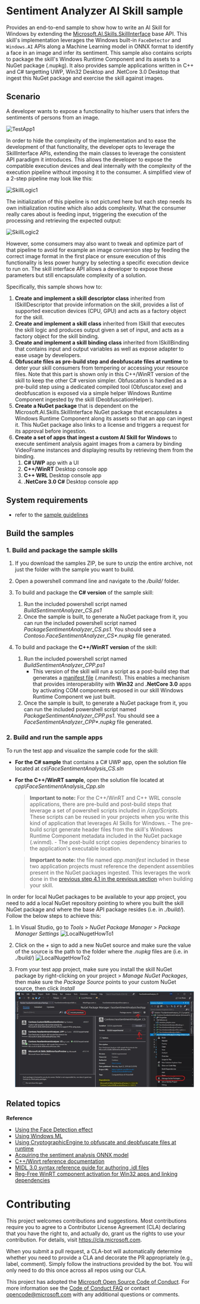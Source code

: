 ﻿# Sentiment Analyzer AI Skill sample

Provides an end-to-end sample to show how to write an AI Skill for Windows by extending the [Microsoft.AI.Skills.SkillInterface](../../doc/Microsoft.AI.Skills.SkillInterface.md) base API.
This skill's implementation leverages the Windows built-in `FaceDetector` and `Windows.AI` APIs along a Machine Learning model in ONNX format to identify a face in an image and infer its sentiment.
This sample also contains scripts to package the skill's Windows Runtime Component and its assets to a NuGet package (.nupkg). It also provides sample applications written in C++ and C# targetting UWP, Win32 Desktop and .NetCore 3.0 Desktop that ingest this NuGet package and exercise the skill against images.

## Scenario
A developer wants to expose a functionality to his/her users that infers the sentiments of persons from an image.

![TestApp1](./doc/TestApp1.jpg)

In order to hide the complexity of the implementation and to ease the development of that functionality, the developer opts to leverage the SkillInterface APIs, extending the main classes to leverage the consistent API paradigm it introduces. This allows the developer to expose the compatible execution devices and deal internally with the complexity of the execution pipeline without imposing it to the consumer. A simplified view of a 2-step pipeline may look like this: 
 
 ![SkillLogic1](./doc/SkillLogic1.jpg)

The initialization of this pipeline is not pictured here but each step needs its own initialization routine which also adds complexity. What the consumer really cares about is feeding input, triggering the execution of the processing and retrieving the expected output: 
 
 ![SkillLogic2](./doc/SkillLogic2.jpg)

However, some consumers may also want to tweak and optimize part of that pipeline to avoid for example an image conversion step by feeding the correct image format in the first place or ensure execution of this functionality is less power hungry by selecting a specific execution device to run on. The skill interface API allows a developer to expose these parameters but still encapsulate complexity of a solution. 

Specifically, this sample shows how to:

1. **Create and implement a skill descriptor class** inherited from ISkillDescriptor that provide information on the skill, provides a list of supported execution devices (CPU, GPU) and acts as a factory object for the skill.
2. **Create and implement a skill class** inherited from ISkill that executes the skill logic and produces output given a set of input, and acts as a factory object for the skill binding.
3. **Create and implement a skill binding class** inherited from ISkillBinding that contains input and output variables as well as expose adapter to ease usage by developers.
4. **Obfuscate files as pre-build step and deobfuscate files at runtime** to deter your skill consumers from tempering or accessing your resource files. Note that this part is shown only in this C++/WinRT version of the skill to keep the other C# version simpler. Obfuscation is handled as a pre-build step using a dedicated compiled tool (Obfuscator.exe) and deobfuscation is exposed via a simple helper Windows Runtime Component ingested by the skill (DeobfuscationHelper).
5. **Create a NuGet package** that is dependent on the Microsoft.AI.Skills.SkillInterface NuGet package that encapsulates a Windows Runtime Component along its assets so that an app can ingest it. This NuGet package also links to a license and triggers a request for its approval before ingestion.
6. **Create a set of apps that ingest a custom AI Skill for Windows** to execute sentiment analysis againt images from a camera by binding VideoFrame instances and displaying results by retrieving them from the binding.
    1. **C# UWP** app with a UI
    2. **C++/WinRT** Desktop console app
    3. **C++ WRL** Desktop console app
    4. **.NetCore 3.0 C#** Desktop console app

## System requirements

- refer to the [sample guidelines](../README.md)

## Build the samples
### 1. Build and package the sample skills

1. If you download the samples ZIP, be sure to unzip the entire archive, not just the folder with the sample you want to build.

2. Open a powershell command line and navigate to the *<root>/build/* folder.

3. To build and package the **C# version** of the sample skill:
    1. Run the included powershell script named *BuildSentimentAnalyzer_CS.ps1*
    2. Once the sample is built, to generate a NuGet package from it, you can run the included powershell script named *PackageSentimentAnalyzer_CS.ps1*. You should see a *Contoso.FaceSentimentAnalyzer_CS\*.nupkg* file generated.

4. To build and package the **C++/WinRT version** of the skill:
    1. Run the included powershell script named *BuildSentimentAnalyzer_CPP.ps1* <a name="ManifestGeneration"></a>
        - This version of the skill will run a script as a post-build step that generates a [manifest file](https://docs.microsoft.com/en-us/windows/desktop/sbscs/manifests) (.manifest). This enables a mechanism that provides interoperability with **Win32** and **.NetCore 3.0** apps by activating COM components exposed in our skill Windows Runtime Component we just built.
    2. Once the sample is built, to generate a NuGet package from it, you can run the included powershell script named *PackageSentimentAnalyzer_CPP.ps1*. You should see a *FaceSentimentAnalyzer_CPP\*.nupkg* file generated.

### 2. Build and run the sample apps

To run the test app and visualize the sample code for the skill:
- **For the C# sample** that contains a C# UWP app, open the solution file located at *cs\FaceSentimentAnalysis_CS.sln*
- **For the C++/WinRT sample**, open the solution file located at *cpp\FaceSentimentAnalysis_Cpp.sln*
    >**Important to note:** For the C++/WinRT and C++ WRL console applications, there are pre-build and post-build steps that leverage a set of powershell scripts included in *<root>/cpp/Scripts*. These scripts can be reused in your projects when you write this kind of application that leverages AI Skills for Windows.
         - The pre-build script generate header files from the skill's Windows Runtime Component metadata included in the NuGet package (.winmd).
         - The post-build script copies dependency binaries to the application's executable location.

    >**Important to note:** the file named *app.manifest* included in these two application projects must reference the dependent assemblies present in the NuGet packages ingested. This leverages the work done in the [previous step 4.1 in the previous section](#ManifestGeneration) when building your skill.

In order for local NuGet packages to be available to your app project, you need to add a local NuGet repository pointing to where you built the skill NuGet package and where the base API package resides (i.e. in *./build/*). Follow the below steps to achieve this: <a name="PrivateNuGetFeed"></a>
1. In Visual Studio, go to *Tools* \> *NuGet Package Manager* \> *Package Manager Settings*
![LocalNugetHowTo1](./doc/localNugetHowTo1.jpg)

2. Click on the *+* sign to add a new NuGet source and make sure the value of the source is the path to the folder where the *.nupkg* files are (i.e. in *./build/*)
![LocalNugetHowTo2](./doc/localNugetHowTo2.jpg)

3. From your test app project, make sure you install the skill NuGet package by right-clicking on your project \> *Manage NuGet Packages*, then make sure the *Package Source* points to your custom NuGet source, then click *Install*
![LocalNugetHowTo3](./doc/localNugetHowTo3.jpg)

## Related topics
**Reference**
- [Using the Face Detection effect](https://docs.microsoft.com/en-us/uwp/api/Windows.Media.FaceAnalysis.FaceDetector)
- [Using Windows ML](https://docs.microsoft.com/en-us/windows/ai/)
- [Using CryptographicEngine to obfuscate and deobfuscate files at runtime](https://docs.microsoft.com/en-us/uwp/api/windows.security.cryptography.core.symmetrickeyalgorithmprovider)
- [Acquiring the sentiment analysis ONNX model](https://github.com/onnx/models/tree/master/vision/body_analysis/emotion_ferplus)
- [C++/Winrt reference documentation](https://docs.microsoft.com/en-us/windows/uwp/cpp-and-winrt-apis/)
- [MIDL 3.0 syntax reference guide for authoring .idl files](https://docs.microsoft.com/en-us/uwp/midl-3/intro)
- [Reg-Free WinRT component activation for Win32 apps and linking dependencies](https://blogs.windows.com/buildingapps/2019/04/30/enhancing-non-packaged-desktop-apps-using-windows-runtime-components)

# Contributing

This project welcomes contributions and suggestions.  Most contributions require you to agree to a
Contributor License Agreement (CLA) declaring that you have the right to, and actually do, grant us
the rights to use your contribution. For details, visit https://cla.microsoft.com.

When you submit a pull request, a CLA-bot will automatically determine whether you need to provide
a CLA and decorate the PR appropriately (e.g., label, comment). Simply follow the instructions
provided by the bot. You will only need to do this once across all repos using our CLA.

This project has adopted the [Microsoft Open Source Code of Conduct](https://opensource.microsoft.com/codeofconduct/).
For more information see the [Code of Conduct FAQ](https://opensource.microsoft.com/codeofconduct/faq/) or
contact [opencode@microsoft.com](mailto:opencode@microsoft.com) with any additional questions or comments.
